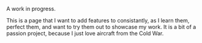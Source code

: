 A work in progress.

This is a page that I want to add features to consistantly, as I learn them, perfect them, and want to try them out to showcase my work.
It is a bit of a passion project, because I just love aircraft from the Cold War.